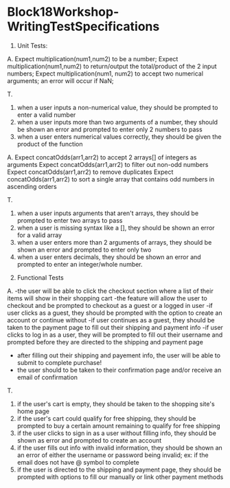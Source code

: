 # Block18Workshop-WritingTestSpecifications

<!-- Key: 
Q: Question/Prompt; 
A: Answer; 
T: Test Specs; -->

1) Unit Tests:
<!-- Q. Prompt: 
- A function called "multiplication" that returns the product of the two input numbers.
- Expect [action] to be [some result] -->
A. 
Expect multiplication(num1,num2) to be a number;
Expect multiplication(num1,num2) to return/output the total/product of the 2 input numbers;
Expect multiplication(num1, num2) to accept two numerical arguments; an error will occur if NaN;

T. 
1. when a user inputs a non-numerical value, they should be prompted to enter a valid number
2. when a user inputs more than two arguments of a number, they should be shown an error and prompted to enter only 2 numbers to pass
3. when  a user enters numerical values correctly, they should be given the product of the function 



<!-- Q. Prompt:
- a function called "concatOdds" takes two arrays of integers as arguments. It should return a single array that only contains the odd numbers, in ascending order, from both of the arrays.
Example: concatOdds([3, 2, 1], [9, 1, 1, 1, 4, 15, -1])
...should result in [-1, 1, 3, 9, 15] -->
A. 
Expect concatOdds(arr1,arr2) to accept 2 arrays[] of integers as arguments
Expect concatOdds(arr1,arr2) to filter out non-odd numbers
Expect concatOdds(arr1,arr2) to remove duplicates
Expect concatOdds(arr1,arr2) to sort a single array that contains odd numbers in ascending orders

T.
1. when a user inputs arguments that aren't arrays, they should be prompted to enter two arrays to pass
2. when a user is missing syntax like a [], they should be shown an error for a valid array
3. when a user enters more than 2 arguments of arrays, they should be shown an error and prompted to enter only two
4. when a user enters decimals, they should be shown an error and prompted to enter an integer/whole number.


2) Functional Tests
<!-- Q. Prompt: 
- Write in a more natural langauge -->
A. 
-the user will be able to click the checkout section where a list of their items will show in their shopping cart
-the feature will allow the user to checkout and be prompted to checkout as a guest or a logged in user
-if user clicks as a guest, they should be prompted with the option to create an account or continue without
-if user continues as a guest, they should be taken to the payment page to fill out their shipping and payment info
-if user clicks to log in as a user, they will be prompted to fill out their username and prompted before they are directed to the shipping and payment page
- after filling out their shipping and payement info, the user will be able to submit to complete purchase!
- the user should to be taken to their confirmation page and/or receive an email of confirmation

T.
1. if the user's cart is empty, they should be taken to the shopping site's home page
2. if the user's cart could qualify for free shipping, they should be prompted to buy a certain amount remaining to qualify for free shipping
3. if the user clicks to sign in as a user without filling info, they should be shown as error and prompted to create an account
4. if the user fills out info with invalid information, they should be shown an an error of either the username or password being invalid; ex: if the email does not have @ symbol to complete
5. if the user is directed to the shipping and payment page, they should be prompted with options to fill our manually or link other payment methods 


